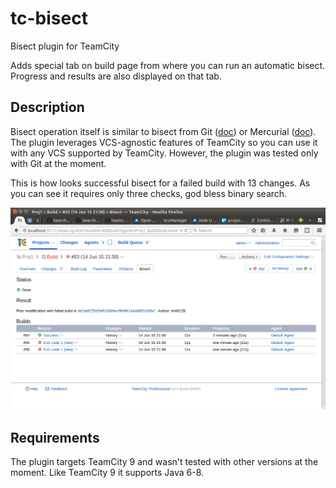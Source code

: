 # tc-bisect
Bisect plugin for TeamCity

Adds special tab on build page from where you can run an automatic bisect.  Progress and results are also displayed on that tab.

## Description

Bisect operation itself is similar to bisect from Git ([doc](http://git-scm.com/docs/git-bisect)) or Mercurial ([doc](https://selenic.com/hg/help/bisect)).  The plugin leverages VCS-agnostic features of TeamCity so you can use it with any VCS supported by TeamCity.  However, the plugin was tested only with Git at the moment.

This is how looks successful bisect for a failed build with 13 changes.  As you can see it requires only three checks, god bless binary search.

![Screenshot of successful bisect for a failed build with 13 changes](https://raw.githubusercontent.com/tkirill/tc-bisect/f04d094e5520433bb8e3af22a2eef3d94aba66aa/screenshot-13-changes.png)

## Requirements

The plugin targets TeamCity 9 and wasn't tested with other versions at the moment.  Like TeamCity 9 it supports Java 6-8.
